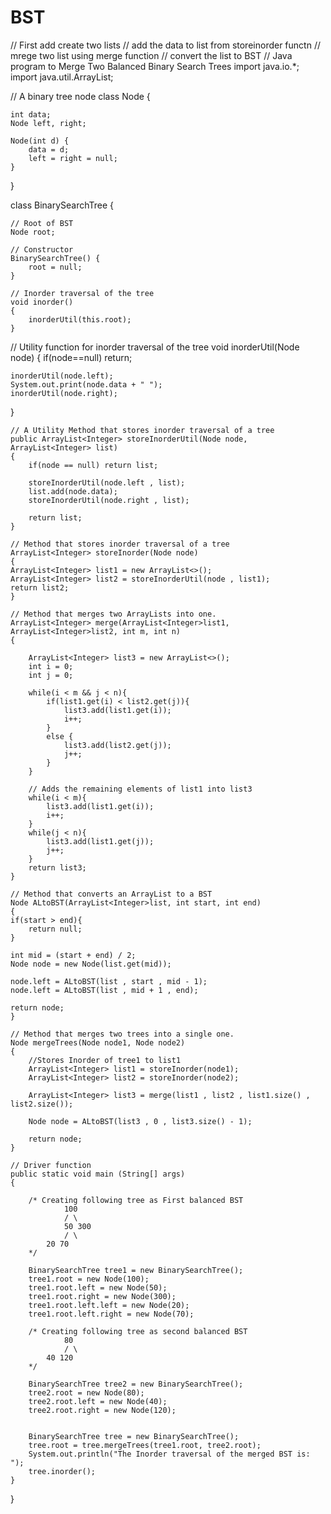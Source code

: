 # BST
// First add create two lists
// add the data to list from storeinorder functn
// mrege  two list using merge function
// convert the list to BST 
// Java program to Merge Two Balanced Binary Search Trees
import java.io.*;
import java.util.ArrayList;

// A binary tree node
class Node {
	
	int data;
	Node left, right;
	
	Node(int d) {
		data = d;
		left = right = null;
	}
}

class BinarySearchTree
{
	
	// Root of BST
	Node root;

	// Constructor
	BinarySearchTree() { 
		root = null; 
	}
	
	// Inorder traversal of the tree
	void inorder()
	{
		inorderUtil(this.root);
	}
	
// Utility function for inorder traversal of the tree
void inorderUtil(Node node)
{
	if(node==null)
		return;
		
	inorderUtil(node.left);
	System.out.print(node.data + " ");
	inorderUtil(node.right);
}
	

	// A Utility Method that stores inorder traversal of a tree
	public ArrayList<Integer> storeInorderUtil(Node node, ArrayList<Integer> list)
	{
	    if(node == null) return list;
	    
	    storeInorderUtil(node.left , list);
	    list.add(node.data);
	    storeInorderUtil(node.right , list);
	    
	    return list;
	}
	
	// Method that stores inorder traversal of a tree
	ArrayList<Integer> storeInorder(Node node)
	{
	ArrayList<Integer> list1 = new ArrayList<>();
	ArrayList<Integer> list2 = storeInorderUtil(node , list1);
	return list2;
	}

	// Method that merges two ArrayLists into one. 
	ArrayList<Integer> merge(ArrayList<Integer>list1, ArrayList<Integer>list2, int m, int n)
	{
	
		ArrayList<Integer> list3 = new ArrayList<>();
		int i = 0;
		int j = 0;
		
		while(i < m && j < n){
		    if(list1.get(i) < list2.get(j)){
		        list3.add(list1.get(i));
		        i++;
		    }
		    else {
		        list3.add(list2.get(j));
		        j++;
		    }
		}
		
		// Adds the remaining elements of list1 into list3
	    while(i < m){
	        list3.add(list1.get(i));
	        i++;
	    }
	    while(j < n){
	        list3.add(list1.get(j));
	        j++;
	    }
	    return list3;
	}
	
	// Method that converts an ArrayList to a BST
	Node ALtoBST(ArrayList<Integer>list, int start, int end)
	{
	if(start > end){
	    return null;
	}
	
	int mid = (start + end) / 2;
	Node node = new Node(list.get(mid));
	
	node.left = ALtoBST(list , start , mid - 1);
	node.left = ALtoBST(list , mid + 1 , end);
	
	return node;
	}
	
	// Method that merges two trees into a single one. 
	Node mergeTrees(Node node1, Node node2)
	{
		//Stores Inorder of tree1 to list1
		ArrayList<Integer> list1 = storeInorder(node1);
		ArrayList<Integer> list2 = storeInorder(node2);
		
		ArrayList<Integer> list3 = merge(list1 , list2 , list1.size() , list2.size());
		
		Node node = ALtoBST(list3 , 0 , list3.size() - 1);
		
		return node;
	}

	// Driver function
	public static void main (String[] args)
	{
		
		/* Creating following tree as First balanced BST
				100
				/ \
				50 300
				/ \
			20 70
		*/
		
		BinarySearchTree tree1 = new BinarySearchTree();
		tree1.root = new Node(100);
		tree1.root.left = new Node(50);
		tree1.root.right = new Node(300);
		tree1.root.left.left = new Node(20);
		tree1.root.left.right = new Node(70);
		
		/* Creating following tree as second balanced BST
				80
				/ \
			40 120
		*/
			
		BinarySearchTree tree2 = new BinarySearchTree();
		tree2.root = new Node(80); 
		tree2.root.left = new Node(40);
		tree2.root.right = new Node(120);
			
			
		BinarySearchTree tree = new BinarySearchTree(); 
		tree.root = tree.mergeTrees(tree1.root, tree2.root);
		System.out.println("The Inorder traversal of the merged BST is: ");
		tree.inorder();
	}
}

